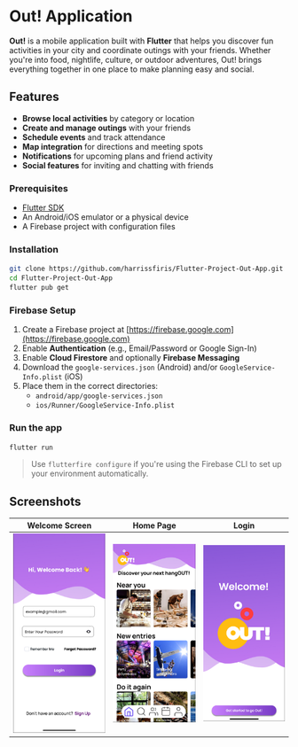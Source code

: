 # Out! Application

**Out!** is a mobile application built with **Flutter** that helps you discover fun activities in your city and coordinate outings with your friends. Whether you're into food, nightlife, culture, or outdoor adventures, Out! brings everything together in one place to make planning easy and social.

## Features

- **Browse local activities** by category or location
- **Create and manage outings** with your friends
- **Schedule events** and track attendance
- **Map integration** for directions and meeting spots
- **Notifications** for upcoming plans and friend activity
- **Social features** for inviting and chatting with friends


### Prerequisites

- [Flutter SDK](https://flutter.dev/docs/get-started/install)
- An Android/iOS emulator or a physical device
- A Firebase project with configuration files

### Installation

```bash
git clone https://github.com/harrissfiris/Flutter-Project-Out-App.git
cd Flutter-Project-Out-App
flutter pub get
```

### Firebase Setup

1. Create a Firebase project at [https://firebase.google.com](https://firebase.google.com)
2. Enable **Authentication** (e.g., Email/Password or Google Sign-In)
3. Enable **Cloud Firestore** and optionally **Firebase Messaging**
4. Download the `google-services.json` (Android) and/or `GoogleService-Info.plist` (iOS)
5. Place them in the correct directories:
   - `android/app/google-services.json`
   - `ios/Runner/GoogleService-Info.plist`

### Run the app

```bash
flutter run
```

> Use `flutterfire configure` if you're using the Firebase CLI to set up your environment automatically.

## Screenshots

| Welcome Screen | Home Page | Login |
|----------------|-----------|-------|
| ![Welcome](assets/IMG_0452%202.PNG) | ![Home](assets/IMG_0454%202.PNG) | ![Login](assets/IMG_0453.PNG) |

